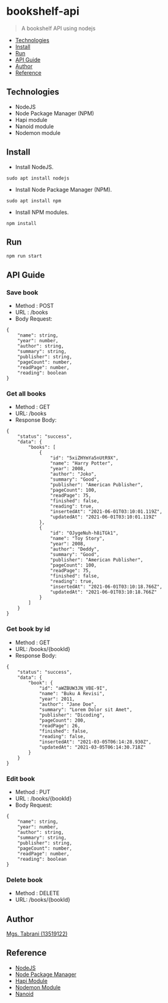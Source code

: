 # bookshelf-api
> A bookshelf API using nodejs

 - [Technologies](#Technologies)
 - [Install](#Install)
 - [Run](#Run)
 - [API Guide](#API%Guide)
 - [Author](#Author)
 - [Reference](#Reference)

## Technologies
- NodeJS
- Node Package Manager (NPM)
- Hapi module
- Nanoid module
- Nodemon module

## Install
- Install NodeJS.
```
sudo apt install nodejs
```
- Install Node Package Manager (NPM).
```
sudo apt install npm
```
- Install NPM modules.
```
npm install
```

## Run
```
npm run start
```

## API Guide
### Save book
- Method : POST
- URL : /books
- Body Request:
```
{
    "name": string,
    "year": number,
    "author": string,
    "summary": string,
    "publisher": string,
    "pageCount": number,
    "readPage": number,
    "reading": boolean
}
```

### Get all books
- Method : GET
- URL: /books
- Response Body:
```
{
    "status": "success",
    "data": {
        "books": [
            {
                "id": "5xiZHYmYa5nUtR9X",
                "name": "Harry Potter",
                "year": 2008,
                "author": "Joko",
                "summary": "Good",
                "publisher": "American Publisher",
                "pageCount": 100,
                "readPage": 75,
                "finished": false,
                "reading": true,
                "insertedAt": "2021-06-01T03:10:01.119Z",
                "updatedAt": "2021-06-01T03:10:01.119Z"
            },
            {
                "id": "OJygeNuh-h8iTGk1",
                "name": "Toy Story",
                "year": 2008,
                "author": "Deddy",
                "summary": "Good",
                "publisher": "American Publisher",
                "pageCount": 100,
                "readPage": 75,
                "finished": false,
                "reading": true,
                "insertedAt": "2021-06-01T03:10:18.766Z",
                "updatedAt": "2021-06-01T03:10:18.766Z"
            }
        ]
    }
}
```

### Get book by id
- Method : GET
- URL: /books/{bookId}
- Response Body:
```
{
    "status": "success",
    "data": {
        "book": {
            "id": "aWZBUW3JN_VBE-9I",
            "name": "Buku A Revisi",
            "year": 2011,
            "author": "Jane Doe",
            "summary": "Lorem Dolor sit Amet",
            "publisher": "Dicoding",
            "pageCount": 200,
            "readPage": 26,
            "finished": false,
            "reading": false,
            "insertedAt": "2021-03-05T06:14:28.930Z",
            "updatedAt": "2021-03-05T06:14:30.718Z"
        }
    }
}
```

### Edit book
- Method : PUT
- URL : /books/{bookId}
- Body Request:
```
{
    "name": string,
    "year": number,
    "author": string,
    "summary": string,
    "publisher": string,
    "pageCount": number,
    "readPage": number,
    "reading": boolean
}
```

### Delete book
- Method : DELETE
- URL: /books/{bookId}

## Author
[Mgs. Tabrani (13519122)](https://github.com/mgstabrani)

## Reference
- [NodeJS](https://nodejs.org/en/)
- [Node Package Manager](https://www.npmjs.com/)
- [Hapi Module](https://hapi.dev/)
- [Nodemon Module](https://www.npmjs.com/package/nodemon)
- [Nanoid](https://www.npmjs.com/package/nanoid)
